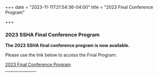 +++
date = "2023-11-11T21:54:36-04:00"
title = "2023 Final Conference Program"

+++
### **2023 SSHA Final Conference Program**  

**The 2023 SSHA final conference program is now available.**  

Please use the link below to access the Final Program:  

<a href="/files/SSHA_2023_Program_PDF.pdf" target="_blank">2023 Final Conference Program</a>  
<hr width="100">  